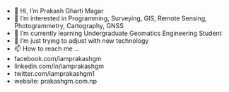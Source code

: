 - 👋 Hi, I’m Prakash Gharti Magar
- 👀 I’m interested in Programming, Surveying, GIS, Remote Sensing, Photogrammetry, Cartography, GNSS
- 🌱 I’m currently learning Undergraduate Geomatics Engineering Student
- 💞️ I’m just trying to adjust with new technology
- 📫 How to reach me ...
- facebook.com/iamprakashgm
- linkedin.com/in/iamprakashgm
- twitter.com/iamprakashgm1
- website: prakashgm.com.np

<!---
Iamprakashgm/Iamprakashgm is a ✨ special ✨ repository because its `README.md` (this file) appears on your GitHub profile.
You can click the Preview link to take a look at your changes.
--->
